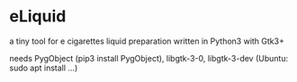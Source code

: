 # eLiquid
a tiny tool for e cigarettes liquid preparation written in Python3 with Gtk3+

needs PygObject (pip3 install PygObject), libgtk-3-0, libgtk-3-dev (Ubuntu: sudo apt install ...)
